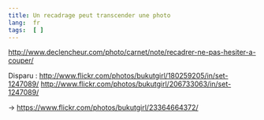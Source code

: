```yaml
---
title: Un recadrage peut transcender une photo
lang:  fr
tags:  [ ]
---
```


http://www.declencheur.com/photo/carnet/note/recadrer-ne-pas-hesiter-a-couper/

Disparu :
http://www.flickr.com/photos/bukutgirl/180259205/in/set-1247089/
http://www.flickr.com/photos/bukutgirl/206733063/in/set-1247089/

-> https://www.flickr.com/photos/bukutgirl/23364664372/
